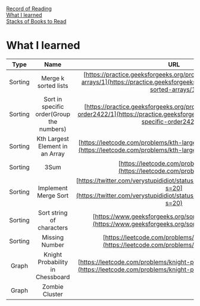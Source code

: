 <link rel="stylesheet" type="text/css" href="style.css">

[Record of Reading](index.html)<br>
[What I learned](./wil.html)<br>
[Stacks of Books to Read](sobtr.html)<br>

# What I learned

| Type | Name | URL | Website | Understanding |
|:---:|:---:|:--:|:--:|:--:|
| Sorting | Merge k sorted lists | [https://practice.geeksforgeeks.org/problems/merge-k-sorted-arrays/1](https://practice.geeksforgeeks.org/problems/merge-k-sorted-arrays/1) | GeeksforGeeks | no |
| Sorting | Sort in specific order(Group the numbers)| [https://practice.geeksforgeeks.org/problems/sort-in-specific-order2422/1](https://practice.geeksforgeeks.org/problems/sort-in-specific-order2422/1) | GeeksforGeeks | no |
| Sorting | Kth Largest Element in an Array | [https://leetcode.com/problems/kth-largest-element-in-an-array/](https://leetcode.com/problems/kth-largest-element-in-an-array/) | LeetCode | no |
| Sorting | 3Sum | [https://leetcode.com/problems/3sum/](https://leetcode.com/problems/3sum/)| LeetCode | no |
| Sorting | Implement Merge Sort | [https://twitter.com/verystupididiot/status/1310255315590541312?s=20](https://twitter.com/verystupididiot/status/1310255315590541312?s=20) | GeeksforGeeks | No |
| Sorting | Sort string of characters | [https://www.geeksforgeeks.org/sort-string-characters/](https://www.geeksforgeeks.org/sort-string-characters/) | GeeksforGeeks | no |
| Sorting | Missing Number | [https://leetcode.com/problems/missing-number/](https://leetcode.com/problems/missing-number/) | LeetCode | no |
| Graph | Knight Probability in Chessboard | [https://leetcode.com/problems/knight-probability-in-chessboard/](https://leetcode.com/problems/knight-probability-in-chessboard/) | LeetCode | no |
| Graph | Zombie Cluster | | | |
